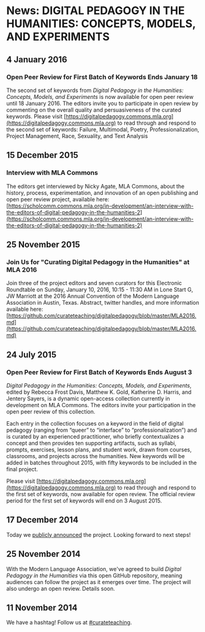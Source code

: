 # News: DIGITAL PEDAGOGY IN THE HUMANITIES: CONCEPTS, MODELS, AND EXPERIMENTS

## 4 January 2016

### Open Peer Review for First Batch of Keywords Ends January 18

The second set of keywords from *Digital Pedagogy in the Humanities: Concepts, Models, and Experiments* is now available for open peer review until 18 January 2016. The editors invite you to participate in open review by commenting on the overall quality and persuasiveness of the curated keywords. Please visit [https://digitalpedagogy.commons.mla.org](https://digitalpedagogy.commons.mla.org) to read through and respond to the second set of keywords: Failure, Multimodal, Poetry, Professionalization, Project Management, Race, Sexuality, and Text Analysis

## 15 December 2015

### Interview with MLA Commons

The editors get interviewed by Nicky Agate, MLA Commons, about the history, process, experimentation, and innovation of an open publishing and open peer review project, available here: [https://scholcomm.commons.mla.org/in-development/an-interview-with-the-editors-of-digital-pedagogy-in-the-humanities-2](https://scholcomm.commons.mla.org/in-development/an-interview-with-the-editors-of-digital-pedagogy-in-the-humanities-2)

## 25 November 2015

### Join Us for "Curating Digital Pedagogy in the Humanities" at MLA 2016

Join three of the project editors and seven curators for this Electronic Roundtable on Sunday, January 10, 2016, 10:15 - 11:30 AM in Lone Start G, JW Marriott at the 2016 Annual Convention of the Modern Language Association in Austin, Texas.  Abstract, twitter handles, and more information available here: [https://github.com/curateteaching/digitalpedagogy/blob/master/MLA2016.md](https://github.com/curateteaching/digitalpedagogy/blob/master/MLA2016.md)


## 24 July 2015

### Open Peer Review for First Batch of Keywords Ends August 3

*Digital Pedagogy in the Humanities: Concepts, Models, and Experiments*, edited by Rebecca Frost Davis, Matthew K. Gold, Katherine D. Harris, and Jentery Sayers, is a dynamic open-access collection currently in development on MLA Commons. The editors invite your participation in the open peer review of this collection. 

Each entry in the collection focuses on a keyword in the field of digital pedagogy (ranging from “queer” to “interface” to “professionalization”) and is curated by an experienced practitioner, who briefly contextualizes a concept and then provides ten supporting artifacts, such as syllabi, prompts, exercises, lesson plans, and student work, drawn from courses, classrooms, and projects across the humanities. New keywords will be added in batches throughout 2015, with fifty keywords to be included in the final project.

Please visit [https://digitalpedagogy.commons.mla.org](https://digitalpedagogy.commons.mla.org) to read through and respond to the first set of keywords, now available for open review. The official review period for the first set of keywords will end on 3 August 2015. 


## 17 December 2014

Today we [publicly announced](announcement.md) the project. Looking forward to next steps!

## 25 November 2014

With the Modern Language Association, we've agreed to build *Digital Pedagogy in the Humanities* via this open GitHub repository, meaning audiences can follow the project as it emerges over time. The project will also undergo an open review. Details soon.

## 11 November 2014

We have a hashtag! Follow us at [#curateteaching](https://twitter.com/hashtag/curateteaching?f=realtime&src=hash).
